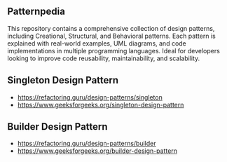 ## Patternpedia
This repository contains a comprehensive collection of design patterns, including Creational, Structural, and Behavioral patterns. Each pattern is explained with real-world examples, UML diagrams, and code implementations in multiple programming languages. Ideal for developers looking to improve code reusability, maintainability, and scalability.

## Singleton Design Pattern
* https://refactoring.guru/design-patterns/singleton
* https://www.geeksforgeeks.org/singleton-design-pattern

## Builder Design Pattern
* https://refactoring.guru/design-patterns/builder
* https://www.geeksforgeeks.org/builder-design-pattern
